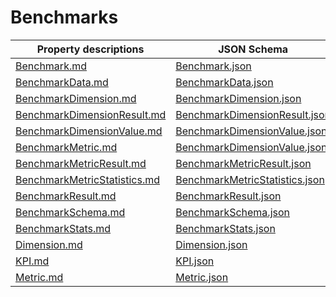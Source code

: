 # Benchmarks

Property descriptions | JSON Schema
------------ | -------------
[Benchmark.md](Benchmark/Benchmark.md)|[Benchmark.json](Benchmark/Benchmark.json)
[BenchmarkData.md](Benchmark/BenchmarkData.md)|[BenchmarkData.json](Benchmark/BenchmarkData.json)
[BenchmarkDimension.md](Benchmark/BenchmarkDimension.md)|[BenchmarkDimension.json](Benchmark/BenchmarkDimension.json)
[BenchmarkDimensionResult.md](Benchmark/BenchmarkDimensionResult.md)|[BenchmarkDimensionResult.json](Benchmark/BenchmarkDimensionResult.json)
[BenchmarkDimensionValue.md](Benchmark/BenchmarkDimensionValue.md)|[BenchmarkDimensionValue.json](Benchmark/BenchmarkDimensionValue.json)
[BenchmarkMetric.md](Benchmark/BenchmarkMetric.md)|[BenchmarkDimensionValue.json](Benchmark/BenchmarkDimensionValue.json)
[BenchmarkMetricResult.md](Benchmark/BenchmarkMetricResult.md)|[BenchmarkMetricResult.json](Benchmark/BenchmarkMetricResult.json)
[BenchmarkMetricStatistics.md](Benchmark/BenchmarkMetricStatistics.md)|[BenchmarkMetricStatistics.json](Benchmark/BenchmarkMetricStatistics.json)
[BenchmarkResult.md](Benchmark/BenchmarkResult.md)|[BenchmarkResult.json](Benchmark/BenchmarkResult.json)
[BenchmarkSchema.md](Benchmark/BenchmarkSchema.md)|[BenchmarkSchema.json](Benchmark/BenchmarkSchema.json)
[BenchmarkStats.md](Benchmark/BenchmarkStats.md)|[BenchmarkStats.json](Benchmark/BenchmarkStats.json)
[Dimension.md](Benchmark/Dimension.md)|[Dimension.json](Benchmark/Dimension.json)
[KPI.md](Benchmark/KPI.md)|[KPI.json](Benchmark/KPI.json)
[Metric.md](Benchmark/Metric.md)|[Metric.json](Benchmark/Metric.json)
